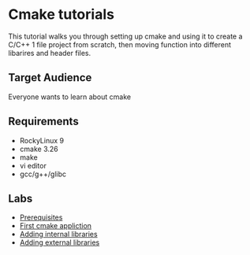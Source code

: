 # Cmake tutorials

This tutorial walks you through setting up cmake and using it to create a C/C++ 1 file project from scratch, then moving function into different libarires and header files.

## Target Audience

Everyone wants to learn about cmake

## Requirements

* RockyLinux 9
* cmake 3.26
* make
* vi editor
* gcc/g++/glibc

## Labs

* [Prerequisites](docs/01-prerequisites.md)
* [First cmake appliction](docs/02-lab1.md)
* [Adding internal libraries](docs/03-lab2.md)
* [Adding external libraries](docs/04-lab3.md)

